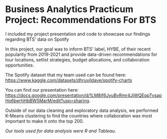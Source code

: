 # Business Analytics Practicum Project: Recommendations For BTS

I included my project presentation and code to showcase our findings regarding BTS' data on Spotify

In this project, our goal was to inform BTS' label, HYBE, of their recent popularity from 2019-2021 and provide data-driven recommendations for tour locations, setlist
strategies, budget allocations, and collaboration opportunities. 

The Spotify dataset that my team used can be found here: https://www.kaggle.com/datasets/dhruvildave/spotify-charts 

You can find our presentation here: https://docs.google.com/presentation/d/1LM8if6JyuBvRmr4JiWQEqpTvsapHo6berhHbBW5MarM/edit?usp=sharing. 

Outside of our data cleaning and exploratory data analysis, we performed K-Means clustering to find the countries where collaboration was most important to make it onto the top 200.

*Our tools used for data analysis were R and Tableau.*
